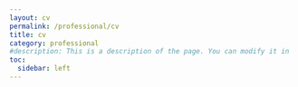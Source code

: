 ```yaml
---
layout: cv
permalink: /professional/cv
title: cv
category: professional
#description: This is a description of the page. You can modify it in '_pages/cv.md'. You can also change or remove the top pdf download button.
toc:
  sidebar: left
---
```

